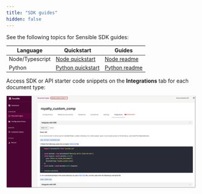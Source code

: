 ```yaml
---
title: "SDK guides"
hidden: false
---
```


See the following topics for Sensible SDK guides:

| Language        | Quickstart                                                   | Guides                                                       |
| --------------- | ------------------------------------------------------------ | ------------------------------------------------------------ |
| Node/Typescript | [Node quickstart](https://github.com/sensible-hq/sensible-api-js#quickstart) | [Node readme](https://github.com/sensible-hq/sensible-api-js#readme) |
| Python          | [Python quickstart](https://github.com/sensible-hq/sensible-api-py#quickstart) | [Python readme](https://github.com/sensible-hq/sensible-api-py#readme) |

Access SDK or API starter code snippets on the **Integrations** tab for each document type:

![Click to enlarge](https://raw.githubusercontent.com/sensible-hq/sensible-docs/main/readme-sync/assets/v0/images/final/ui_integrations_tab.png)



